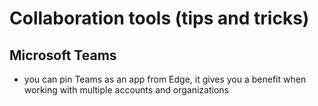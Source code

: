 # Collaboration tools (tips and tricks)

## Microsoft Teams

- you can pin Teams as an app from Edge, it gives you a benefit when working with multiple accounts and organizations

